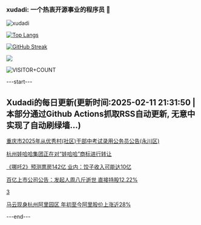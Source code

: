 ### xudadi: 一个热衷开源事业的程序员 👋

![xudadi](https://github-readme-stats-git-masterorgs-github-readme-stats-team.vercel.app/api?username=xudadi)

[![Top Langs](https://github-readme-stats.vercel.app/api/top-langs/?username=xudadi)](https://github.com/anuraghazra/github-readme-stats)

[![GitHub Streak](https://streak-stats.demolab.com?user=xudadi&locale=zh_Hans)](https://git.io/streak-stats)

![](https://raw.githubusercontent.com/xudadi/xudadi/main/assets/github-contribution-grid-snake.svg)

![VISITOR+COUNT](https://komarev.com/ghpvc/?username=xudadi&label=VISITOR+COUNT)


---start---

## Xudadi的每日更新(更新时间:2025-02-11 21:31:50 | 本部分通过Github Actions抓取RSS自动更新, 无意中实现了自动刷绿墙...)

[重庆市2025年从优秀村(社区)干部中考试录用公务员公告(永川区)](https://www.gongkaoleida.com/article/2284864)

[杭州娃哈哈集团正在对“娃哈哈”商标进行转让](https://m.163.com/news/article/JO4GC0FB0534A4SC.html)

[《哪吒2》预测票房142亿 业内：饺子收入可能达10亿](https://m.163.com/news/article/JO4DN3MJ0512B07B.html)

[百亿上市公司公告：发起人周八斤逝世 直接持股12.22%](https://m.163.com/news/article/JO4DN46V0512B07B.html)

[3](https://m.163.com/touch/news/sub/domestic)

[马云现身杭州阿里园区 年初至今阿里股价上涨近28%](https://m.163.com/news/article/JO4AQ8TJ05198CJN.html)

---end---
